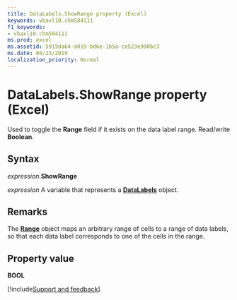 ```yaml
---
title: DataLabels.ShowRange property (Excel)
keywords: vbaxl10.chm584111
f1_keywords:
- vbaxl10.chm584111
ms.prod: excel
ms.assetid: 5915da64-a019-bd6e-1b5a-ce523e9906c3
ms.date: 04/23/2019
localization_priority: Normal
---
```



# DataLabels.ShowRange property (Excel)

Used to toggle the **Range** field if it exists on the data label range. Read/write **Boolean**.


## Syntax

_expression_.**ShowRange**

_expression_ A variable that represents a **[DataLabels](Excel.DataLabels(object).md)** object.


## Remarks

The **[Range](excel.range(object).md)** object maps an arbitrary range of cells to a range of data labels, so that each data label corresponds to one of the cells in the range.


## Property value

**BOOL**




[!include[Support and feedback](~/includes/feedback-boilerplate.md)]